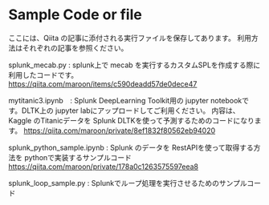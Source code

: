 # Sample Code or file 

ここには、Qiita の記事に添付される実行ファイルを保存してあります。
利用方法はそれぞれの記事を参照ください。

splunk_mecab.py  :  splunk上で mecab を実行するカスタムSPLを作成する際に利用したコードです。
https://qiita.com/maroon/items/c590deadd57de0dece47

mytitanic3.ipynb　: Splunk DeepLearning Toolkit用の jupyter notebookです。DLTK上の jupyter labにアップロードしてご利用ください。
内容は、Kaggle のTitanicデータを Splunk DLTKを使って予測するためのコードになります。
https://qiita.com/maroon/private/8ef1832f80562eb94020

splunk_python_sample.ipynb :  Splunk のデータを RestAPIを使って取得する方法を pythonで実装するサンプルコード
https://qiita.com/maroon/private/178a0c1263575597eea8

splunk_loop_sample.py : Splunkでループ処理を実行させるためのサンプルコード



